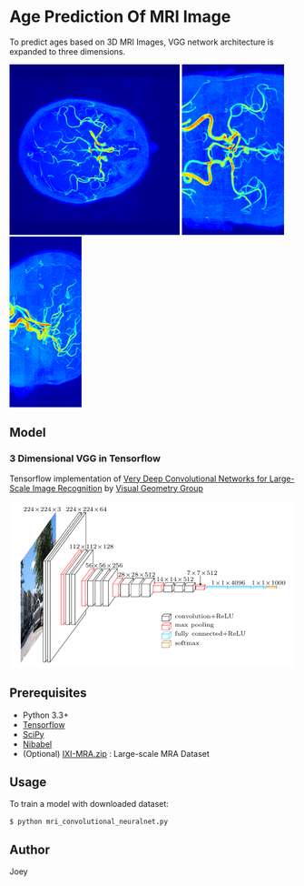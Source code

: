 # Age Prediction Of MRI Image

To predict ages based on 3D MRI Images, VGG network architecture is expanded to three dimensions.

<img src="assets/brain_x.png" alt="projection_x" height="300">
<img src="assets/brain_z.png" alt="projection_z" height="300">
<img src="assets/brain_y.png" alt="projection_y" height="300">


## Model

### 3 Dimensional VGG in Tensorflow

Tensorflow implementation of [Very Deep Convolutional Networks for Large-Scale Image Recognition](https://arxiv.org/abs/1409.1556) by [Visual Geometry Group](http://www.robots.ox.ac.uk/~vgg/) 

<img src="assets/vgg16.png" alt="vgg16" width="500">

## Prerequisites

- Python 3.3+
- [Tensorflow](https://www.tensorflow.org/)
- [SciPy](http://www.scipy.org/install.html)
- [Nibabel](http://nipy.org/nibabel/)
- (Optional) [IXI-MRA.zip](http://brain-development.org/ixi-dataset/) : Large-scale MRA Dataset


## Usage

To train a model with downloaded dataset:

    $ python mri_convolutional_neuralnet.py 


## Author

Joey

